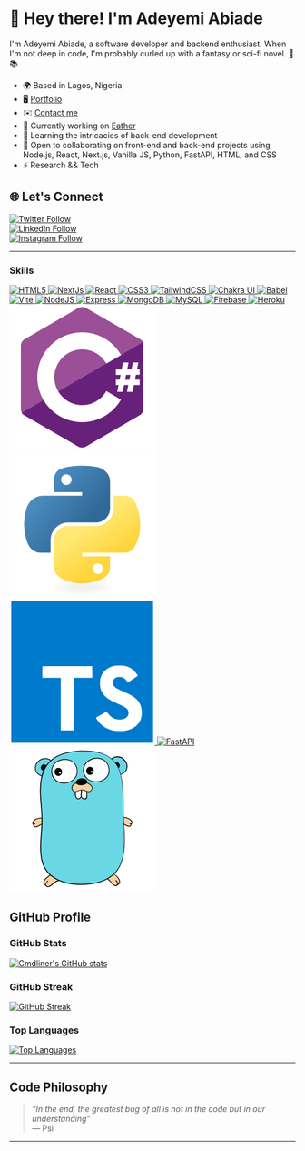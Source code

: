 # 👋 Hey there! I'm Adeyemi Abiade

I'm Adeyemi Abiade, a software developer and backend enthusiast. When I'm not deep in code, I'm probably curled up with a fantasy or sci-fi novel. 🚀📚

- 🌍 Based in Lagos, Nigeria
- 🖥️ [Portfolio](http://www.adeyemiabiade.tech)
- ✉️ [Contact me](mailto:abiadeabdulazeez@gmail.com)
- 🚀 Currently working on [Eather](http://github.com/Cmdliner/eather)
- 🧠 Learning the intricacies of back-end development
- 🤝 Open to collaborating on front-end and back-end projects using Node.js, React, Next.js, Vanilla JS, Python, FastAPI, HTML, and CSS
- ⚡ Research && Tech

## 🌐 Let's Connect

<a href="https://www.x.com/yemiTheDev" target="_blank" rel="noreferrer">
  <img src="https://img.shields.io/twitter/follow/yemiTheDev?logo=twitter&style=for-the-badge&color=0891b2&labelColor=1c1917" alt="Twitter Follow" />
</a>
<br/>
<a href="https://www.linkedin.com/in/commandliner" target="_blank" rel="noreferrer">
  <img src="https://img.shields.io/badge/LinkedIn-follow-blue?logo=linkedin&style=for-the-badge&color=0a66c2&labelColor=ffffff" alt="LinkedIn Follow" />
</a>
<br/>
<a href="https://www.instagram.com/deyemi_._" target="_blank" rel="noreferrer">
  <img src="https://img.shields.io/badge/Instagram-follow-pink?logo=instagram&style=for-the-badge&color=e4405f&labelColor=ffffff" alt="Instagram Follow" />
</a>

---

### Skills

<span>
  <a href="https://developer.mozilla.org/en-US/docs/Glossary/HTML5" target="_blank" rel="noreferrer">
    <img src="https://raw.githubusercontent.com/danielcranney/readme-generator/main/public/icons/skills/html5-colored.svg" alt="HTML5" />
  </a>
  <a href="https://nextjs.org/docs" target="_blank" rel="noreferrer">
    <img src="https://raw.githubusercontent.com/danielcranney/readme-generator/main/public/icons/skills/nextjs-colored-dark.svg" alt="NextJs" />
  </a>
  <a href="https://reactjs.org/" target="_blank" rel="noreferrer">
    <img src="https://raw.githubusercontent.com/danielcranney/readme-generator/main/public/icons/skills/react-colored.svg" alt="React" />
  </a>
  <a href="https://www.w3.org/TR/CSS/#css" target="_blank" rel="noreferrer">
    <img src="https://raw.githubusercontent.com/danielcranney/readme-generator/main/public/icons/skills/css3-colored.svg" alt="CSS3" />
  </a>
  <a href="https://tailwindcss.com/" target="_blank" rel="noreferrer">
    <img src="https://raw.githubusercontent.com/danielcranney/readme-generator/main/public/icons/skills/tailwindcss-colored.svg" alt="TailwindCSS" />
  </a>
  <a href="https://chakra-ui.com/" target="_blank" rel="noreferrer">
    <img src="https://raw.githubusercontent.com/danielcranney/readme-generator/main/public/icons/skills/chakra-colored.svg" alt="Chakra UI" />
  </a>
  <a href="https://babeljs.io/" target="_blank" rel="noreferrer">
    <img src="https://raw.githubusercontent.com/danielcranney/readme-generator/main/public/icons/skills/babel-colored-dark.svg" alt="Babel" />
  </a>
  <a href="https://vitejs.dev/" target="_blank" rel="noreferrer">
    <img src="https://raw.githubusercontent.com/danielcranney/readme-generator/main/public/icons/skills/vite-colored.svg" alt="Vite" />
  </a>
  <a href="https://nodejs.org/en/" target="_blank" rel="noreferrer">
    <img src="https://raw.githubusercontent.com/danielcranney/readme-generator/main/public/icons/skills/nodejs-colored.svg" alt="NodeJS" />
  </a>
  <a href="https://expressjs.com/" target="_blank" rel="noreferrer">
    <img src="https://raw.githubusercontent.com/danielcranney/readme-generator/main/public/icons/skills/express-colored-dark.svg" alt="Express" />
  </a>
  <a href="https://www.mongodb.com/" target="_blank" rel="noreferrer">
    <img src="https://raw.githubusercontent.com/danielcranney/readme-generator/main/public/icons/skills/mongodb-colored.svg" alt="MongoDB" />
  </a>
  <a href="https://www.mysql.com/" target="_blank" rel="noreferrer">
    <img src="https://raw.githubusercontent.com/danielcranney/readme-generator/main/public/icons/skills/mysql-colored.svg" alt="MySQL" />
  </a>
  <a href="https://firebase.google.com/" target="_blank" rel="noreferrer">
    <img src="https://raw.githubusercontent.com/danielcranney/readme-generator/main/public/icons/skills/firebase-colored.svg" alt="Firebase" />
  </a>
  <a href="https://www.heroku.com/" target="_blank" rel="noreferrer">
    <img src="https://raw.githubusercontent.com/danielcranney/readme-generator/main/public/icons/skills/heroku-colored.svg" alt="Heroku" />
  </a>
  <a href="https://docs.microsoft.com/en-us/dotnet/csharp/" target="_blank" rel="noreferrer">
  <img src="https://raw.githubusercontent.com/devicons/devicon/master/icons/csharp/csharp-original.svg" alt="C#" />
</a>

<a href="https://www.python.org/" target="_blank" rel="noreferrer">
  <img src="https://raw.githubusercontent.com/devicons/devicon/master/icons/python/python-original.svg" alt="Python" />
</a>
<a href="https://www.typescriptlang.org/" target="_blank" rel="noreferrer">
  <img src="https://raw.githubusercontent.com/devicons/devicon/master/icons/typescript/typescript-original.svg" alt="TypeScript" />
</a>
<a href="https://fastapi.tiangolo.com/" target="_blank" rel="noreferrer">
  <img src="https://fastapi.tiangolo.com/img/logo-margin/logo-teal.png" alt="FastAPI" />
</a>
<a href="https://golang.org/" target="_blank" rel="noreferrer">
  <img src="https://raw.githubusercontent.com/devicons/devicon/master/icons/go/go-original.svg" alt="Golang" />
</a>
</span>


## GitHub Profile

### GitHub Stats

<a href="http://www.github.com/Cmdliner">
  <img src="https://github-readme-stats.vercel.app/api?username=Cmdliner&show_icons=true&hide=&count_private=true&title_color=0891b2&text_color=ffffff&icon_color=0891b2&bg_color=1c1917&hide_border=true" alt="Cmdliner's GitHub stats" />
</a>

### GitHub Streak

<a href="https://git.io/streak-stats">
  <img src="http://github-readme-streak-stats.herokuapp.com?user=Cmdliner&theme=cobalt&hide_border=true" alt="GitHub Streak" />
</a>


### Top Languages

<a href="https://github.com/Cmdliner">
  <img src="https://github-readme-stats.vercel.app/api/top-langs/?username=Cmdliner&langs_count=10&title_color=0891b2&text_color=ffffff&icon_color=0891b2&bg_color=1c1917&hide_border=true&locale=en&custom_title=Top%20Languages" alt="Top Languages" />
</a>

---

## Code Philosophy

> _“In the end, the greatest bug of all is not in the code but in our understanding”_  
> — Psi

---
